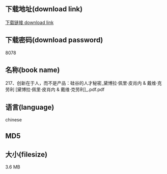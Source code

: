 ## 下载地址(download link)
[下载链接 download link](https://tutu365.netlify.app/?s=217%E3%80%81%E5%88%9B%E6%96%B0%E5%9C%A8%E4%BA%8E%E4%BA%BA%EF%BC%8C%E8%80%8C%E4%B8%8D%E6%98%AF%E4%BA%A7%E5%93%81%EF%BC%9A%E7%A1%85%E8%B0%B7%E7%9A%84%E4%BA%BA%E6%89%8D%E7%A7%98%E5%AF%86_%E9%BB%9B%E5%8D%9A%E6%8B%89%C2%B7%E4%BD%A9%E9%87%8C%C2%B7%E7%9A%AE%E8%82%96%E5%86%85+%26+%E6%88%B4%E7%BB%B4%C2%B7%E5%85%8B%E5%8A%B3%E5%88%A9+%5B%E9%BB%9B%E5%8D%9A%E6%8B%89%C2%B7%E4%BD%A9%E9%87%8C%C2%B7%E7%9A%AE%E8%82%96%E5%86%85+%26+%E6%88%B4%E7%BB%B4%C2%B7%E5%85%8B%E5%8A%B3%E5%88%A9%5D_.pdf)

## 下载密码(download password)
8078

## 名称(book name)
217、创新在于人，而不是产品：硅谷的人才秘密_黛博拉·佩里·皮肖内 & 戴维·克劳利 [黛博拉·佩里·皮肖内 & 戴维·克劳利]_.pdf.pdf

## 语言(language)
chinese

## MD5


## 大小(filesize)
3.6 MB
